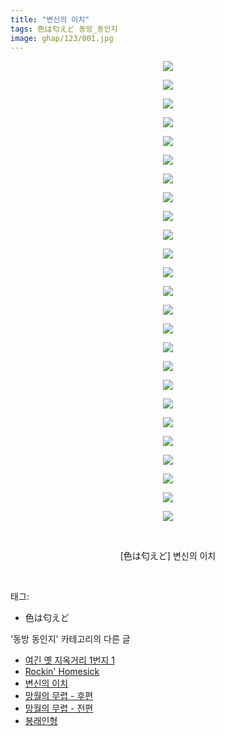 ```yaml
---
title: "변신의 이치"
tags: 色は匂えど 동방_동인지
image: ghap/123/001.jpg
---
```

<div class="article">
<p style="text-align: center; clear: none; float: none;"><img src="{{ site.nasurl }}/ghap/123/001.jpg"/></p>
<p style="text-align: center; clear: none; float: none;"><img src="{{ site.nasurl }}/ghap/123/002.jpg"/></p>
<p style="text-align: center; clear: none; float: none;"><img src="{{ site.nasurl }}/ghap/123/003.jpg"/></p>
<p style="text-align: center; clear: none; float: none;"><img src="{{ site.nasurl }}/ghap/123/004.jpg"/></p>
<p style="text-align: center; clear: none; float: none;"><img src="{{ site.nasurl }}/ghap/123/005.jpg"/></p>
<p style="text-align: center; clear: none; float: none;"><img src="{{ site.nasurl }}/ghap/123/006.jpg"/></p>
<p style="text-align: center; clear: none; float: none;"><img src="{{ site.nasurl }}/ghap/123/007.jpg"/></p>
<p style="text-align: center; clear: none; float: none;"><img src="{{ site.nasurl }}/ghap/123/008.jpg"/></p>
<p style="text-align: center; clear: none; float: none;"><img src="{{ site.nasurl }}/ghap/123/009.jpg"/></p>
<p style="text-align: center; clear: none; float: none;"><img src="{{ site.nasurl }}/ghap/123/010.jpg"/></p>
<p style="text-align: center; clear: none; float: none;"><img src="{{ site.nasurl }}/ghap/123/011.jpg"/></p>
<p style="text-align: center; clear: none; float: none;"><img src="{{ site.nasurl }}/ghap/123/012.jpg"/></p>
<p style="text-align: center; clear: none; float: none;"><img src="{{ site.nasurl }}/ghap/123/013.jpg"/></p>
<p style="text-align: center; clear: none; float: none;"><img src="{{ site.nasurl }}/ghap/123/014.jpg"/></p>
<p style="text-align: center; clear: none; float: none;"><img src="{{ site.nasurl }}/ghap/123/015.jpg"/></p>
<p style="text-align: center; clear: none; float: none;"><img src="{{ site.nasurl }}/ghap/123/016.jpg"/></p>
<p style="text-align: center; clear: none; float: none;"><img src="{{ site.nasurl }}/ghap/123/017.jpg"/></p>
<p style="text-align: center; clear: none; float: none;"><img src="{{ site.nasurl }}/ghap/123/018.jpg"/></p>
<p style="text-align: center; clear: none; float: none;"><img src="{{ site.nasurl }}/ghap/123/019.jpg"/></p>
<p style="text-align: center; clear: none; float: none;"><img src="{{ site.nasurl }}/ghap/123/020.jpg"/></p>
<p style="text-align: center; clear: none; float: none;"><img src="{{ site.nasurl }}/ghap/123/021.jpg"/></p>
<p style="text-align: center; clear: none; float: none;"><img src="{{ site.nasurl }}/ghap/123/022.jpg"/></p>
<p style="text-align: center; clear: none; float: none;"><img src="{{ site.nasurl }}/ghap/123/023.jpg"/></p>
<p style="text-align: center; clear: none; float: none;"><img src="{{ site.nasurl }}/ghap/123/024.jpg"/></p>
<p style="text-align: center; clear: none; float: none;"><img src="{{ site.nasurl }}/ghap/123/025.jpg"/></p>
<p style="text-align: center; clear: none; float: none;"><br/></p>
<p style="text-align: center; clear: none; float: none;">[色は匂えど] 변신의 이치</p>
<p><br/></p>
</div><div class="tagTrail">
<p>태그: </p>
<ul>
<li>色は匂えど</li>
</ul>
</div><div class="another">
<p>'동방 동인지' 카테고리의 다른 글</p>
<ul>
<li><a href="/2016-06-18-ghap_125">여긴 옛 지옥거리 1번지 1</a></li>
<li><a href="/2016-06-18-ghap_124">Rockin' Homesick</a></li>
<li><a href="/2016-06-18-ghap_123">변신의 이치</a></li>
<li><a href="/2016-06-18-ghap_122">망월의 무렵 - 후편</a></li>
<li><a href="/2016-06-18-ghap_120">망월의 무렵 - 전편</a></li>
<li><a href="/2016-06-18-ghap_119">봉래인형</a></li>
</ul>
</div><div class="cb_module cb_fluid">
<div class="cb_wrt cb_profile">
</div><!-- commentList close -->
</div>
<br/>
<p id="refer"></p>
<br/>

